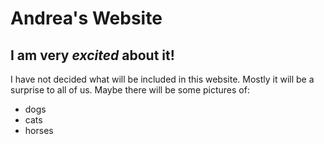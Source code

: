<h1> Andrea's Website</h1>
<h2> I am very <em>excited</em> about it!</h2>
<p>
I have not decided what will be included in this website. Mostly it will be a surprise to all of us. Maybe there will be some pictures of:</p>
<ul>
<li>dogs</li>
<li>cats</li>
<li>horses</li>
</ul> </p>

